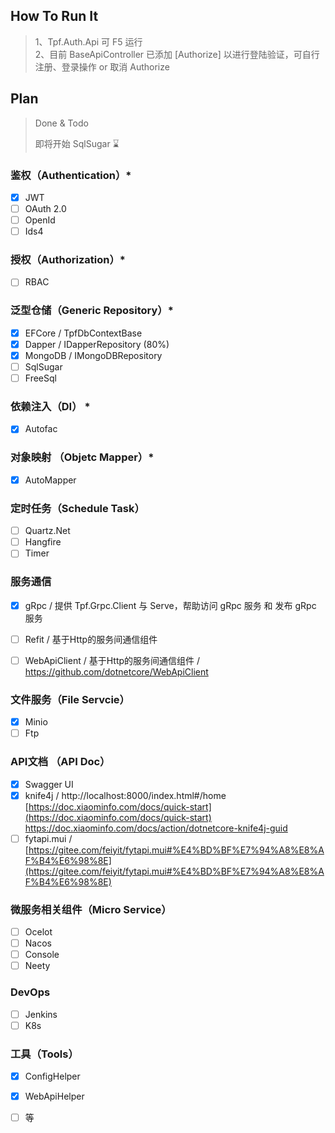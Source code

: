 ## How To Run It
> 1、Tpf.Auth.Api 可 F5 运行 <br />
> 2、目前 BaseApiController 已添加 [Authorize] 以进行登陆验证，可自行注册、登录操作 or 取消 Authorize <br />

## Plan
> Done & Todo <br />
> 
> 即将开始 SqlSugar ⌛️

### 鉴权（Authentication）*
- [x] JWT
- [ ] OAuth 2.0
- [ ] OpenId
- [ ] Ids4

### 授权（Authorization）*
- [ ] RBAC

### 泛型仓储（Generic Repository）*
- [x] EFCore / TpfDbContextBase
- [x] Dapper / IDapperRepository (80%)
- [x] MongoDB / IMongoDBRepository
- [ ] SqlSugar
- [ ] FreeSql

### 依赖注入（DI） *
- [x] Autofac

### 对象映射 （Objetc Mapper）*
- [x] AutoMapper
 
### 定时任务（Schedule Task）
- [ ] Quartz.Net
- [ ] Hangfire
- [ ] Timer

### 服务通信
- [x] gRpc / 提供 Tpf.Grpc.Client 与 Serve，帮助访问 gRpc 服务 和 发布 gRpc 服务
- [ ] Refit / 基于Http的服务间通信组件
- [ ] WebApiClient / 基于Http的服务间通信组件 / https://github.com/dotnetcore/WebApiClient


### 文件服务（File Servcie）
- [x] Minio
- [ ] Ftp

### API文档 （API Doc）
- [x] Swagger UI
- [x] knife4j / http://localhost:8000/index.html#/home [https://doc.xiaominfo.com/docs/quick-start](https://doc.xiaominfo.com/docs/quick-start) https://doc.xiaominfo.com/docs/action/dotnetcore-knife4j-guid
- [ ] fytapi.mui / [https://gitee.com/feiyit/fytapi.mui#%E4%BD%BF%E7%94%A8%E8%AF%B4%E6%98%8E](https://gitee.com/feiyit/fytapi.mui#%E4%BD%BF%E7%94%A8%E8%AF%B4%E6%98%8E)

### 微服务相关组件（Micro Service）
- [ ] Ocelot
- [ ] Nacos
- [ ] Console
- [ ] Neety

### DevOps
- [ ] Jenkins
- [ ] K8s

### 工具（Tools）
- [x] ConfigHelper
- [x] WebApiHelper
- [ ] 等


